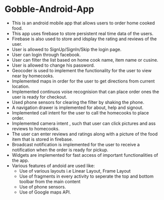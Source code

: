 # Gobble-Android-App

- This is an android mobile app that allows users to order home cooked food.
- This app uses firebase to store persistent real time data of the users.
- Firebase is also used to store and idsplay the rating and reviews of the user.
- User is allowed to SignUp/SignIn/Skip the login page.
- User can login through facebook.
- User can filter the list based on home cook name, item name or cusine.
- User is allowed to change his password.
- Geocoder is used to implement the functionality for the user to view near by homecooks.
- Implemented maps in order for the user to get directions from current location.
- Implemented continuos voise recognision that can place order ones the user is ready for checkout.
- Used phone sensors for clearing the filter by shaking the phone.
- A navigation drawer is implemented for about, help and signout.
- Implemented call intent for the user to call the homecooks to place order.
- Implemented camera intent , such that user can click pictures and ass reviews to homecooks.
- The user can enter reviews and ratings along with a picture of the food item that is stored in firebase.
- Broadcast notification is implemented for the user to receive a notification when the order is ready for pickup.
- Widgets are implemented for fast access of important functionalities of the app.
- Various features of andoid are used like:
  - Use of various layouts i.e Linear Layout, Frame Layout
  - Use of fragments in every activity to seperate the top and bottom toolbar from the main content
  - Use of phone sensors.
  - Use of Google maps API.
